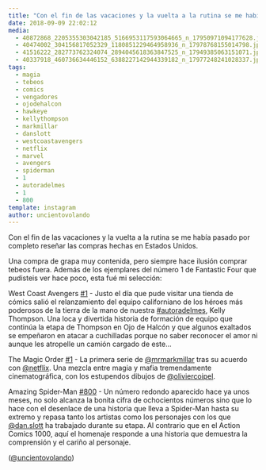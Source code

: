 ```yaml
---
title: "Con el fin de las vacaciones y la vuelta a la rutina se me había pasado por completo reseñar las compras hechas en Estados Unidos"
date: 2018-09-09 22:02:12
media: 
  - 40872868_2205355303042185_5166953117593064665_n_17950971094177628.jpg
  - 40474002_304156817052329_1180851229464958936_n_17978768155014798.jpg
  - 41516222_282773762324074_2894045618363847525_n_17949385063151071.jpg
  - 40337918_460736634446152_6388227142944339182_n_17977248241028337.jpg
tags: 
  - magia
  - tebeos
  - comics
  - vengadores
  - ojodehalcon
  - hawkeye
  - kellythompson
  - markmillar
  - danslott
  - westcoastavengers
  - netflix
  - marvel
  - avengers
  - spiderman
  - 1
  - autoradelmes
  - 1
  - 800
template: instagram
author: uncientovolando
---
```


Con el fin de las vacaciones y la vuelta a la rutina se me había pasado por completo reseñar las compras hechas en Estados Unidos.


Una compra de grapa muy contenida, pero siempre hace ilusión comprar tebeos fuera. Además de los ejemplares del número 1 de Fantastic Four que pudisteis ver hace poco, esta fué mi selección:


West Coast Avengers [#1](/tags/1) - Justo el día que pude visitar una tienda de cómics salió el relanzamiento del equipo californiano de los héroes más poderosos de la tierra de la mano de nuestra [#autoradelmes](/tags/autoradelmes), Kelly Thompson. Una loca y divertida historia de formación de equipo que continúa la etapa de Thompson en Ojo de Halcón y que algunos exaltados se empeñaron en atacar a cuchilladas porque no saber reconocer el amor ni aunque les atropelle un camión cargado de este...


The Magic Order [#1](/tags/1) - La primera serie de [@mrmarkmillar](https://instagram.com/mrmarkmillar) tras su acuerdo con [@netflix](https://instagram.com/netflix). Una mezcla entre magia y mafia tremendamente cinematográfica, con los estupendos dibujos de [@oliviercoipel](https://instagram.com/oliviercoipel).


Amazing Spider-Man [#800](/tags/800) - Un número redondo aparecido hace ya unos meses, no solo alcanza la bonita cifra de ochocientos números sino que lo hace con el desenlace de una historia que lleva a Spider-Man hasta su extremo y repasa tanto los artistas como los personajes con los que [@dan.slott](https://instagram.com/dan.slott) ha trabajado durante su etapa. Al contrario que en el Action Comics 1000, aquí el homenaje responde a una historia que demuestra la comprensión y el cariño al personaje.


([@uncientovolando](https://instagram.com/uncientovolando))
